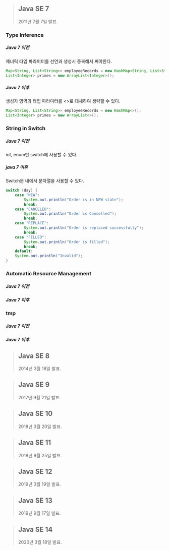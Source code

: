 > ## Java SE 7
>
> 2011년 7월 7일 발표.

### Type Inference

##### Java 7 이전

제너릭 타입 파라미터를 선언과 생성시 중복해서 써야한다.

```java
Map<String, List<String>> employeeRecords = new HashMap<String, List<String>>();
List<Integer> primes = new ArrayList<Integer>();
```

##### Java 7 이후

생성자 영역의 타입 파라미터를 <>로 대체하여 생략할 수 있다.

```java
Map<String, List<String>> employeeRecords = new HashMap<>();
List<Integer> primes = new ArrayList<>(); 
```



### String in Switch

##### Java 7 이전

int, enum만 switch에 사용할 수 있다. 

##### java 7 이후

Switch문 내에서 문자열을 사용할 수 있다.

```java
switch (day) {
	case "NEW":
		System.out.println("Order is in NEW state");
		break;
	case "CANCELED":
		System.out.println("Order is Cancelled");
		break;
	case "REPLACE":
		System.out.println("Order is replaced successfully");
		break;
	case "FILLED":
		System.out.println("Order is filled");
		break;
	default:
	System.out.println("Invalid"); 
}
```



### Automatic Resource Management

##### Java 7 이전



##### Java 7 이후





### tmp

##### Java 7 이전



##### Java 7 이후







> ## Java SE 8
>
> 2014년 3월 18일 발표.



> ## Java SE 9
>
> 2017년 9월 21일 발표.



> ## Java SE 10
>
> 2018년 3월 20일 발표.



> ## Java SE 11
>
> 2018년 9월 25일 발표.



> ## Java SE 12
>
> 2019년 3월 19일 발표.



> ## Java SE 13
>
> 2019년 9월 17일 발표.



> ## Java SE 14
>
> 2020년 3월 18일 발표.



